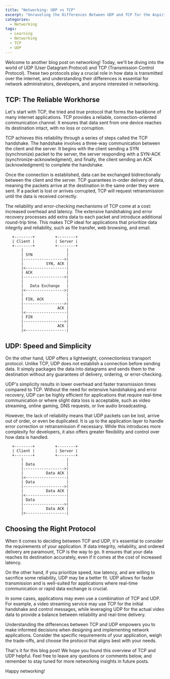 ```yaml
---
title: "Networking: UDP vs TCP"
excerpt: "Unraveling the Differences Between UDP and TCP for the Aspiring Network Explorer"
categories:
  - Networking
tags:
  - Learning
  - Networking
  - TCP
  - UDP
---
```



Welcome to another blog post on networking! Today, we'll be diving into the world of UDP (User Datagram Protocol) and TCP (Transmission Control Protocol). These two protocols play a crucial role in how data is transmitted over the internet, and understanding their differences is essential for network administrators, developers, and anyone interested in networking.

## TCP: The Reliable Workhorse

Let's start with TCP, the tried and true protocol that forms the backbone of many internet applications. TCP provides a reliable, connection-oriented communication channel. It ensures that data sent from one device reaches its destination intact, with no loss or corruption.

TCP achieves this reliability through a series of steps called the TCP handshake. The handshake involves a three-way communication between the client and the server. It begins with the client sending a SYN (synchronize) packet to the server, the server responding with a SYN-ACK (synchronize-acknowledgment), and finally, the client sending an ACK (acknowledgment) to complete the handshake.

Once the connection is established, data can be exchanged bidirectionally between the client and the server. TCP guarantees in-order delivery of data, meaning the packets arrive at the destination in the same order they were sent. If a packet is lost or arrives corrupted, TCP will request retransmission until the data is received correctly.

The reliability and error-checking mechanisms of TCP come at a cost: increased overhead and latency. The extensive handshaking and error recovery processes add extra data to each packet and introduce additional round-trip time. This makes TCP ideal for applications that prioritize data integrity and reliability, such as file transfer, web browsing, and email.

```
   +--------+         +--------+
   | Client |         | Server |
   +--------+         +--------+
       |                   |
       | SYN               |
       |------------------>|
       |          SYN, ACK |
       |<------------------|
       | ACK               |
       |------------------>|
       |                   |
       |   Data Exchange   |
       |<----------------->|
       |                   |
       | FIN, ACK          |
       |------------------>|
       |               ACK |
       |<------------------|
       | FIN               |
       |------------------>|
       |               ACK |
       |<------------------|
```

## UDP: Speed and Simplicity

On the other hand, UDP offers a lightweight, connectionless transport protocol. Unlike TCP, UDP does not establish a connection before sending data. It simply packages the data into datagrams and sends them to the destination without any guarantees of delivery, ordering, or error-checking.

UDP's simplicity results in lower overhead and faster transmission times compared to TCP. Without the need for extensive handshaking and error recovery, UDP can be highly efficient for applications that require real-time communication or where slight data loss is acceptable, such as video streaming, online gaming, DNS requests, or live audio broadcasting.

However, the lack of reliability means that UDP packets can be lost, arrive out of order, or even be duplicated. It is up to the application layer to handle error correction or retransmission if necessary. While this introduces more complexity for developers, it also offers greater flexibility and control over how data is handled.

```
   +--------+         +--------+
   | Client |         | Server |
   +--------+         +--------+
       |                   |
       | Data              |
       |------------------>|
       |          Data ACK |
       |<------------------|
       | Data              |
       |------------------>|
       |          Data ACK |
       |<------------------|
       | Data              |
       |------------------>|
       |          Data ACK |
       |<------------------|
```

## Choosing the Right Protocol

When it comes to deciding between TCP and UDP, it's essential to consider the requirements of your application. If data integrity, reliability, and ordered delivery are paramount, TCP is the way to go. It ensures that your data reaches its destination accurately, even if it comes at the cost of increased latency.

On the other hand, if you prioritize speed, low latency, and are willing to sacrifice some reliability, UDP may be a better fit. UDP allows for faster transmission and is well-suited for applications where real-time communication or rapid data exchange is crucial.

In some cases, applications may even use a combination of TCP and UDP. For example, a video streaming service may use TCP for the initial handshake and control messages, while leveraging UDP for the actual video data to provide a balance between reliability and real-time delivery.

Understanding the differences between TCP and UDP empowers you to make informed decisions when designing and implementing network applications. Consider the specific requirements of your application, weigh the trade-offs, and choose the protocol that aligns best with your needs.

That's it for this blog post! We hope you found this overview of TCP and UDP helpful. Feel free to leave any questions or comments below, and remember to stay tuned for more networking insights in future posts.


Happy networking!
